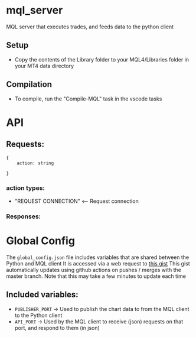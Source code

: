 # mql_server

MQL server that executes trades, and feeds data to the python client

## Setup

- Copy the contents of the Library folder to your MQL4/Libraries folder in your MT4 data directory

## Compilation

- To compile, run the "Compile-MQL" task in the vscode tasks

# API

## Requests:

```
{
    action: string

}
```

### action types:
 - "REQUEST CONNECTION" <-- Request connection

### Responses:


# Global Config

The `global_config.json` file includes variables that are shared between the Python and MQL client
It is accessed via a web request to [this gist](https://gist.github.com/bigboiblue/cb668007714195333fd9a0c79a6946ee)
This gist automatically updates using github actions on pushes / merges with the master branch.
Note that this may take a few minutes to update each time

## Included variables:

- `PUBLISHER_PORT` -> Used to publish the chart data to from the MQL client to the Python client
- `API_PORT` -> Used by the MQL client to receive (json) requests on that port, and respond to them (in json)
